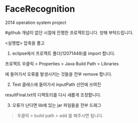 # FaceRecognition
2014 operation system project

#github 개념이 없던 시절에 진행한 프로젝트입니다.
양해 부탁드립니다.

<실행법>
압축을 풀고

1. eclipse에서 프로젝트 폴더(12071448)를 import 합니다.

프로젝트 우클릭 > Properties > Java Build Path > Libraries

에 들어가서 오류를 발생시키는 것들을 전부 remove 합니다.


2. Test 클래스에 들어가서 inputPath 선언에 쓰여진

resultFinal.txt의 디렉토리를 다시 새롭게 조정합니다.


3. 오류가 난다면 lib에 있는 jar 파일들을 전부 드래그

 > 우클릭 > build path > add 를 해주시면 됩니다.
